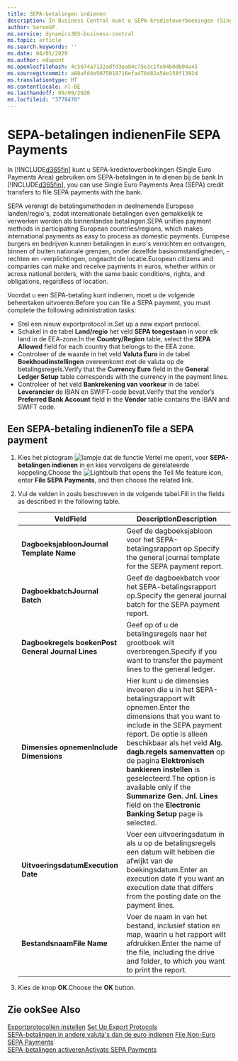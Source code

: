 ```yaml
---
title: SEPA-betalingen indienen
description: In Business Central kunt u SEPA-kredietoverboekingen (Single Euro Payments Area) gebruiken om SEPA-betalingen in te dienen bij de bank.
author: SorenGP
ms.service: dynamics365-business-central
ms.topic: article
ms.search.keywords: ''
ms.date: 04/01/2020
ms.author: edupont
ms.openlocfilehash: 4c5074a7132adfd3ea94c75e3c1fe94b0db04a45
ms.sourcegitcommit: a80afd4e5075018716efad76d82a54e158f1392d
ms.translationtype: HT
ms.contentlocale: nl-BE
ms.lasthandoff: 09/09/2020
ms.locfileid: "3778470"
---
```

# <a name="file-sepa-payments"></a><span data-ttu-id="1d6bf-103">SEPA-betalingen indienen</span><span class="sxs-lookup"><span data-stu-id="1d6bf-103">File SEPA Payments</span></span>
<span data-ttu-id="1d6bf-104">In [!INCLUDE[d365fin](../../includes/d365fin_md.md)] kunt u SEPA-kredietoverboekingen (Single Euro Payments Area) gebruiken om SEPA-betalingen in te dienen bij de bank.</span><span class="sxs-lookup"><span data-stu-id="1d6bf-104">In [!INCLUDE[d365fin](../../includes/d365fin_md.md)], you can use Single Euro Payments Area (SEPA) credit transfers to file SEPA payments with the bank.</span></span>  

<span data-ttu-id="1d6bf-105">SEPA verenigt de betalingsmethoden in deelnemende Europese landen/regio's, zodat internationale betalingen even gemakkelijk te verwerken worden als binnenlandse betalingen.</span><span class="sxs-lookup"><span data-stu-id="1d6bf-105">SEPA unifies payment methods in participating European countries/regions, which makes international payments as easy to process as domestic payments.</span></span> <span data-ttu-id="1d6bf-106">Europese burgers en bedrijven kunnen betalingen in euro's verrichten en ontvangen, binnen of buiten nationale grenzen, onder dezelfde basisomstandigheden, -rechten en -verplichtingen, ongeacht de locatie.</span><span class="sxs-lookup"><span data-stu-id="1d6bf-106">European citizens and companies can make and receive payments in euros, whether within or across national borders, with the same basic conditions, rights, and obligations, regardless of location.</span></span>  

<span data-ttu-id="1d6bf-107">Voordat u een SEPA-betaling kunt indienen, moet u de volgende beheertaken uitvoeren:</span><span class="sxs-lookup"><span data-stu-id="1d6bf-107">Before you can file a SEPA payment, you must complete the following administration tasks:</span></span>  

- <span data-ttu-id="1d6bf-108">Stel een nieuw exportprotocol in.</span><span class="sxs-lookup"><span data-stu-id="1d6bf-108">Set up a new export protocol.</span></span>
- <span data-ttu-id="1d6bf-109">Schakel in de tabel **Land/regio** het veld **SEPA toegestaan** in voor elk land in de EEA-zone.</span><span class="sxs-lookup"><span data-stu-id="1d6bf-109">In the **Country/Region** table, select the **SEPA Allowed** field for each country that belongs to the EEA zone.</span></span>  
- <span data-ttu-id="1d6bf-110">Controleer of de waarde in het veld **Valuta Euro** in de tabel **Boekhoudinstellingen** overeenkomt met de valuta op de betalingsregels.</span><span class="sxs-lookup"><span data-stu-id="1d6bf-110">Verify that the **Currency Euro** field in the **General Ledger Setup** table corresponds with the currency in the payment lines.</span></span>  
- <span data-ttu-id="1d6bf-111">Controleer of het veld **Bankrekening van voorkeur** in de tabel **Leverancier** de IBAN en SWIFT-code bevat.</span><span class="sxs-lookup"><span data-stu-id="1d6bf-111">Verify that the vendor’s **Preferred Bank Account** field in the **Vendor** table contains the IBAN and SWIFT code.</span></span>  

## <a name="to-file-a-sepa-payment"></a><span data-ttu-id="1d6bf-112">Een SEPA-betaling indienen</span><span class="sxs-lookup"><span data-stu-id="1d6bf-112">To file a SEPA payment</span></span>  

1.  <span data-ttu-id="1d6bf-113">Kies het pictogram ![lampje dat de functie Vertel me opent](../../media/ui-search/search_small.png "Vertel me wat u wilt doen"), voer **SEPA-betalingen indienen** in en kies vervolgens de gerelateerde koppeling.</span><span class="sxs-lookup"><span data-stu-id="1d6bf-113">Choose the ![Lightbulb that opens the Tell Me feature](../../media/ui-search/search_small.png "Tell me what you want to do") icon, enter **File SEPA Payments**, and then choose the related link.</span></span>  
2.  <span data-ttu-id="1d6bf-114">Vul de velden in zoals beschreven in de volgende tabel.</span><span class="sxs-lookup"><span data-stu-id="1d6bf-114">Fill in the fields as described in the following table.</span></span>  

    |<span data-ttu-id="1d6bf-115">Veld</span><span class="sxs-lookup"><span data-stu-id="1d6bf-115">Field</span></span>|<span data-ttu-id="1d6bf-116">Description</span><span class="sxs-lookup"><span data-stu-id="1d6bf-116">Description</span></span>|  
    |---------------------------------|---------------------------------------|  
    |<span data-ttu-id="1d6bf-117">**Dagboeksjabloon**</span><span class="sxs-lookup"><span data-stu-id="1d6bf-117">**Journal Template Name**</span></span>|<span data-ttu-id="1d6bf-118">Geef de dagboeksjabloon voor het SEPA-betalingsrapport op.</span><span class="sxs-lookup"><span data-stu-id="1d6bf-118">Specify the general journal template for the SEPA payment report.</span></span>|  
    |<span data-ttu-id="1d6bf-119">**Dagboekbatch**</span><span class="sxs-lookup"><span data-stu-id="1d6bf-119">**Journal Batch**</span></span>|<span data-ttu-id="1d6bf-120">Geef de dagboekbatch voor het SEPA-betalingsrapport op.</span><span class="sxs-lookup"><span data-stu-id="1d6bf-120">Specify the general journal batch for the SEPA payment report.</span></span>|  
    |<span data-ttu-id="1d6bf-121">**Dagboekregels boeken**</span><span class="sxs-lookup"><span data-stu-id="1d6bf-121">**Post General Journal Lines**</span></span>|<span data-ttu-id="1d6bf-122">Geef op of u de betalingsregels naar het grootboek wilt overbrengen.</span><span class="sxs-lookup"><span data-stu-id="1d6bf-122">Specify if you want to transfer the payment lines to the general ledger.</span></span>|  
    |<span data-ttu-id="1d6bf-123">**Dimensies opnemen**</span><span class="sxs-lookup"><span data-stu-id="1d6bf-123">**Include Dimensions**</span></span>|<span data-ttu-id="1d6bf-124">Hier kunt u de dimensies invoeren die u in het SEPA-betalingsrapport wilt opnemen.</span><span class="sxs-lookup"><span data-stu-id="1d6bf-124">Enter the dimensions that you want to include in the SEPA payment report.</span></span> <span data-ttu-id="1d6bf-125">De optie is alleen beschikbaar als het veld **Alg. dagb.regels samenvatten** op de pagina **Elektronisch bankieren instellen** is geselecteerd.</span><span class="sxs-lookup"><span data-stu-id="1d6bf-125">The option is available only if the **Summarize Gen. Jnl. Lines** field on the **Electronic Banking Setup** page is selected.</span></span>|  
    |<span data-ttu-id="1d6bf-126">**Uitvoeringsdatum**</span><span class="sxs-lookup"><span data-stu-id="1d6bf-126">**Execution Date**</span></span>|<span data-ttu-id="1d6bf-127">Voer een uitvoeringsdatum in als u op de betalingsregels een datum wilt hebben die afwijkt van de boekingsdatum.</span><span class="sxs-lookup"><span data-stu-id="1d6bf-127">Enter an execution date if you want an execution date that differs from the posting date on the payment lines.</span></span>|  
    |<span data-ttu-id="1d6bf-128">**Bestandsnaam**</span><span class="sxs-lookup"><span data-stu-id="1d6bf-128">**File Name**</span></span>|<span data-ttu-id="1d6bf-129">Voer de naam in van het bestand, inclusief station en map, waarin u het rapport wilt afdrukken.</span><span class="sxs-lookup"><span data-stu-id="1d6bf-129">Enter the name of the file, including the drive and folder, to which you want to print the report.</span></span>|  

3.  <span data-ttu-id="1d6bf-130">Kies de knop **OK**.</span><span class="sxs-lookup"><span data-stu-id="1d6bf-130">Choose the **OK** button.</span></span>  

## <a name="see-also"></a><span data-ttu-id="1d6bf-131">Zie ook</span><span class="sxs-lookup"><span data-stu-id="1d6bf-131">See Also</span></span>  
 <span data-ttu-id="1d6bf-132">[Exportprotocollen instellen](how-to-set-up-export-protocols.md) </span><span class="sxs-lookup"><span data-stu-id="1d6bf-132">[Set Up Export Protocols](how-to-set-up-export-protocols.md) </span></span>  
 <span data-ttu-id="1d6bf-133">[SEPA-betalingen in andere valuta's dan de euro indienen](how-to-file-non-euro-sepa-payments.md) </span><span class="sxs-lookup"><span data-stu-id="1d6bf-133">[File Non-Euro SEPA Payments](how-to-file-non-euro-sepa-payments.md) </span></span>  
 [<span data-ttu-id="1d6bf-134">SEPA-betalingen activeren</span><span class="sxs-lookup"><span data-stu-id="1d6bf-134">Activate SEPA Payments</span></span>](how-to-activate-sepa-payments.md)
